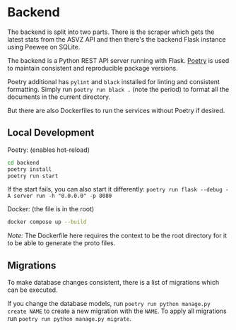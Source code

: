 # Backend

The backend is split into two parts. There is the scraper which gets the latest stats from
the ASVZ API and then there's the backend Flask instance using Peewee on SQLite.

The backend is a Python REST API server running with Flask. [Poetry](https://python-poetry.org/)
is used to maintain consistent and reproducible package versions.

Poetry additional has `pylint` and `black` installed for linting and consistent formatting.
Simply run `poetry run black .` (note the period) to format all the documents in the current directory.

But there are also Dockerfiles to run the services without Poetry if desired.

## Local Development

Poetry: (enables hot-reload)

```bash
cd backend
poetry install
poetry run start
```

If the start fails, you can also start it differently: `poetry run flask --debug -A server run -h "0.0.0.0" -p 8080`

Docker: (the file is in the root)

```bash
docker compose up --build
```

_Note:_ The Dockerfile here requires the context to be the root directory
for it to be able to generate the proto files.

## Migrations

To make database changes consistent, there is a list of migrations which can be executed.

If you change the database models, run `poetry run python manage.py create NAME` to create
a new migration with the `NAME`. To apply all migrations run `poetry run python manage.py migrate`.
